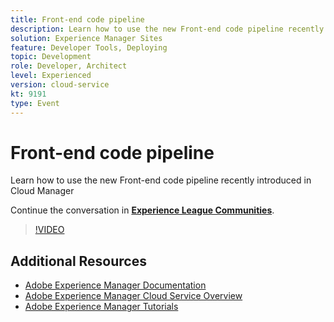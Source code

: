 ```yaml
---
title: Front-end code pipeline
description: Learn how to use the new Front-end code pipeline recently introduced in Cloud Manager
solution: Experience Manager Sites
feature: Developer Tools, Deploying
topic: Development
role: Developer, Architect
level: Experienced
version: cloud-service
kt: 9191
type: Event
---
```

# Front-end code pipeline

Learn how to use the new Front-end code pipeline recently introduced in Cloud Manager

Continue the conversation in **[Experience League Communities](https://adobe.ly/2XVcBg8)**.

>[!VIDEO](https://video.tv.adobe.com/v/337886/?quality=12&learn=on&hidetitle=true)

## Additional Resources

- [Adobe Experience Manager Documentation](https://experienceleague.adobe.com/docs/experience-manager-cloud-service.html)
- [Adobe Experience Manager Cloud Service Overview](https://experienceleague.adobe.com/docs/experience-manager-cloud-service/overview/home.html)
- [Adobe Experience Manager Tutorials](https://experienceleague.adobe.com/docs/experience-manager-tutorials.html)
